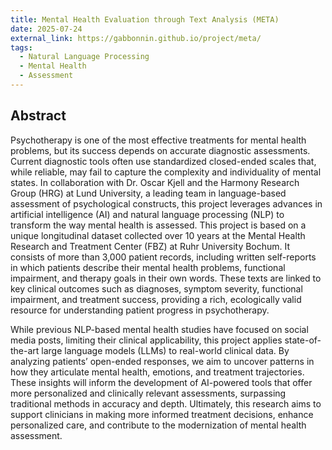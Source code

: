 ```yaml
---
title: Mental Health Evaluation through Text Analysis (META)
date: 2025-07-24
external_link: https://gabbonnin.github.io/project/meta/
tags:
  - Natural Language Processing
  - Mental Health
  - Assessment
---
```


## Abstract

Psychotherapy is one of the most effective treatments for mental health problems, but its success depends on accurate diagnostic assessments. Current diagnostic tools often use standardized closed-ended scales that, while reliable, may fail to capture the complexity and individuality of mental states. In collaboration with Dr. Oscar Kjell and the Harmony Research Group (HRG) at Lund University, a leading team in language-based assessment of psychological constructs, this project leverages advances in artificial intelligence (AI) and natural language processing (NLP) to transform the way mental health is assessed.
This project is based on a unique longitudinal dataset collected over 10 years at the Mental Health Research and Treatment Center (FBZ) at Ruhr University Bochum. It consists of more than 3,000 patient records, including written self-reports in which patients describe their mental health problems, functional impairment, and therapy goals in their own words. These texts are linked to key clinical outcomes such as diagnoses, symptom severity, functional impairment, and treatment success, providing a rich, ecologically valid resource for understanding patient progress in psychotherapy.

While previous NLP-based mental health studies have focused on social media posts, limiting their clinical applicability, this project applies state-of-the-art large language models (LLMs) to real-world clinical data. By analyzing patients’ open-ended responses, we aim to uncover patterns in how they articulate mental health, emotions, and treatment trajectories. These insights will inform the development of AI-powered tools that offer more personalized and clinically relevant assessments, surpassing traditional methods in accuracy and depth. Ultimately, this research aims to support clinicians in making more informed treatment decisions, enhance personalized care, and contribute to the modernization of mental health assessment.
